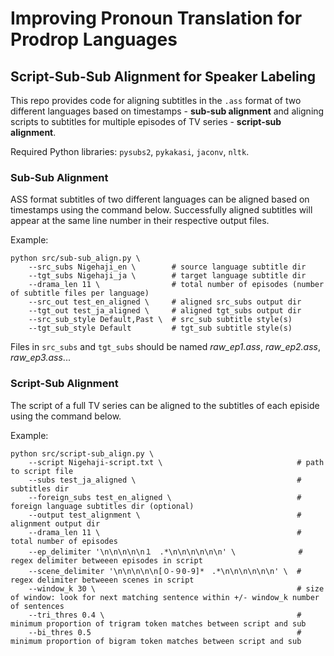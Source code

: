 # Improving Pronoun Translation for Prodrop Languages

## Script-Sub-Sub Alignment for Speaker Labeling
This repo provides code for aligning subtitles in the `.ass` format of two different languages based on timestamps - **sub-sub alignment** and aligning scripts to subtitles for multiple episodes of TV series - **script-sub alignment**.

Required Python libraries: `pysubs2`, `pykakasi`, `jaconv`, `nltk`.

### Sub-Sub Alignment
ASS format subtitles of two different languages can be aligned based on timestamps using the command below. Successfully aligned subtitles will appear at the same line number in their respective output files.

Example:

```
python src/sub-sub_align.py \
    --src_subs Nigehaji_en \        # source language subtitle dir 
    --tgt_subs Nigehaji_ja \        # target language subtitle dir
    --drama_len 11 \                # total number of episodes (number of subtitle files per language)
    --src_out test_en_aligned \     # aligned src_subs output dir
    --tgt_out test_ja_aligned \     # aligned tgt_subs output dir
    --src_sub_style Default,Past \  # src_sub subtitle style(s) 
    --tgt_sub_style Default         # tgt_sub subtitle style(s) 
```

Files in `src_subs` and `tgt_subs` should be named *raw_ep1.ass*, *raw_ep2.ass*, *raw_ep3.ass*...

### Script-Sub Alignment
The script of a full TV series can be aligned to the subtitles of each episide using the command below.

Example:
```
python src/script-sub_align.py \
    --script Nigehaji-script.txt \                              # path to script file
    --subs test_ja_aligned \                                    # subtitles dir
    --foreign_subs test_en_aligned \                            # foreign language subtitles dir (optional)
    --output test_alignment \                                   # alignment output dir
    --drama_len 11 \                                            # total number of episodes   
    --ep_delimiter '\n\n\n\n\n１　.*\n\n\n\n\n\n' \              # regex delimiter betweeen episodes in script
    --scene_delimiter '\n\n\n\n\n[０-９0-9]*　.*\n\n\n\n\n\n' \  # regex delimiter betweeen scenes in script
    --window_k 30 \                                             # size of window: look for next matching sentence within +/- window_k number of sentences
    --tri_thres 0.4 \                                           # minimum proportion of trigram token matches between script and sub
    --bi_thres 0.5                                              # minimum proportion of bigram token matches between script and sub
```